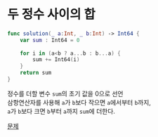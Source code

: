 # 두 정수 사이의 합

```swift
func solution(_ a:Int, _ b:Int) -> Int64 {
    var sum : Int64 = 0
    
    for i in (a<b ? a...b : b...a) {
        sum += Int64(i)
    }
    return sum
}
```   
정수를 더할 변수 `sum`의 초기 값을 0으로 선언   
삼항연산자를 사용해 `a`가 `b`보다 작으면 `a`에서부터 `b`까지,   
`a`가 `b`보다 크면 `b`부터 `a`까지 `sum`에 더한다.   

[문제](https://programmers.co.kr/learn/courses/30/lessons/12912)